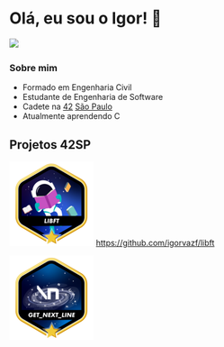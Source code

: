 # Olá, eu sou o Igor! :wave:

<a href="https://www.linkedin.com/in/igorvazf" target="_blank" alt="Linkedin">
<img src="https://img.shields.io/badge/-Linkedin-blue?style=flat-square&logo=Linkedin&logoColor=white&link=https://www.linkedin.com/in/igorvazf" /></a>

### Sobre mim

* Formado em Engenharia Civil
* Estudante de Engenharia de Software
* Cadete na [42](https://www.42.fr) [São Paulo](https://www.42sp.org.br)
* Atualmente aprendendo C

## Projetos 42SP

![](./icons/libftm.png)
https://github.com/igorvazf/libft

![](./icons/get_next_linem.png)
